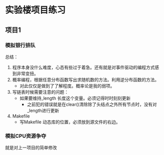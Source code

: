# 实验楼项目练习
## 项目1
### 模拟银行排队
总结：<br/> 
1. 程序本身没什么难度，心态有些过于着急。还有就是对事件驱动的编程方式感到非常变扭。<br/> 
2. 概率编程，根据任意分布函数写出求随机数的方法。利用逆分布函数的方法。<br/> 
    * 对此仅仅是做到了了解程度。概率论是我的弱项。
3. 写链表时候需要注意的问题：<br/> 
    * 如果要维持_length 长度这个变量。必须记得时时刻刻更新
        * 之前犯的错误就是在clear()清除除了头结点之外所有节点时，没有对_length进行更新
4. Makefile
    * 写Makefile 动态库的位置，必须放到源文件的右边。
### 模拟CPU资源争夺
就是对上一项目的简单修改
